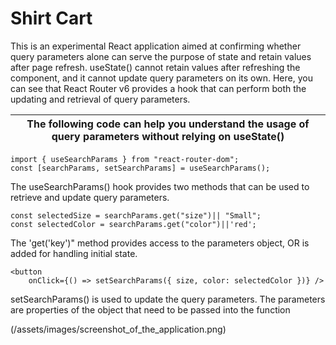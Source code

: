 # Shirt Cart

This is an experimental React application aimed at confirming whether query parameters alone can serve the purpose of state and retain values after page refresh. 
useState() cannot retain values after refreshing the component, and it cannot update query parameters on its own. Here, you can see that React Router v6 provides a hook that can perform both the updating and retrieval of query parameters. 

| The following code can help you understand the usage of query parameters without relying on useState() |
|----------------------------------------------|

```
import { useSearchParams } from "react-router-dom";
const [searchParams, setSearchParams] = useSearchParams();
```
The useSearchParams() hook provides two methods that can be used to retrieve and update query parameters.

```
const selectedSize = searchParams.get("size")|| "Small";
const selectedColor = searchParams.get("color")||'red';
```
The 'get('key')" method provides access to the parameters object, OR is added for handling initial state.

```
<button
    onClick={() => setSearchParams({ size, color: selectedColor })} />
```
setSearchParams() is used to update the query parameters. The parameters are properties of the object that need to be passed into the function

(/assets/images/screenshot_of_the_application.png)